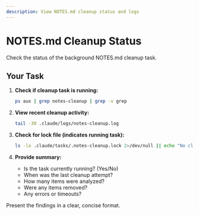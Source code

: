 ```yaml
---
description: View NOTES.md cleanup status and logs
---
```


# NOTES.md Cleanup Status

Check the status of the background NOTES.md cleanup task.

## Your Task

1. **Check if cleanup task is running:**
   ```bash
   ps aux | grep notes-cleanup | grep -v grep
   ```

2. **View recent cleanup activity:**
   ```bash
   tail -30 .claude/logs/notes-cleanup.log
   ```

3. **Check for lock file (indicates running task):**
   ```bash
   ls -la .claude/tasks/.notes-cleanup.lock 2>/dev/null || echo "No cleanup task currently running"
   ```

4. **Provide summary:**
   - Is the task currently running? (Yes/No)
   - When was the last cleanup attempt?
   - How many items were analyzed?
   - Were any items removed?
   - Any errors or timeouts?

Present the findings in a clear, concise format.
